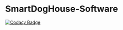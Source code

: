 # SmartDogHouse-Software

[![Codacy Badge](https://api.codacy.com/project/badge/Grade/267685c3c0c04afcb78fa04577fdb662)](https://app.codacy.com/gh/SmartDogHouse/SmartDogHouse-Software?utm_source=github.com&utm_medium=referral&utm_content=SmartDogHouse/SmartDogHouse-Software&utm_campaign=Badge_Grade_Settings)